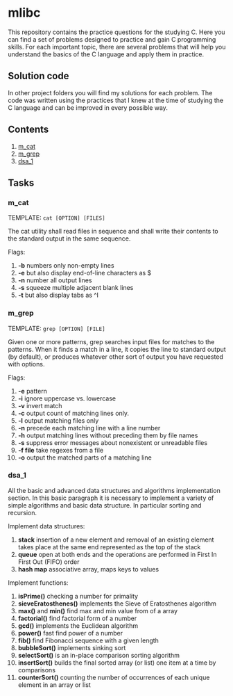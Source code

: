 # mlibc

This repository contains the practice questions for the studying C. Here you can find a set of problems designed to practice and gain C programming skills. For each important topic, there are several problems that will help you understand the basics of the C language and apply them in practice.

## Solution code

In other project folders you will find my solutions for each problem. The code was written using the practices that I knew at the time of studying the C language and can be improved in every possible way.

## Contents


1. [m_cat](https://github.com/pheroom/mlibc/blob/main/README.md#m_cat)
2. [m_grep](https://github.com/pheroom/mlibc/blob/main/README.md#m_grep)
2. [dsa_1](https://github.com/pheroom/mlibc/blob/main/README.md#dsa_1)

## Tasks

### m_cat

TEMPLATE: `cat [OPTION] [FILES]`

The cat utility shall read files in sequence and shall write their contents to the standard output in the same sequence.

Flags:
1. **-b** numbers only non-empty lines
2. **-e** but also display end-of-line characters as $
3. **-n** number all output lines
4. **-s** squeeze multiple adjacent blank lines
5. **-t** but also display tabs as ^I

### m_grep 

TEMPLATE: `grep [OPTION] [FILE]`

Given one or more patterns, grep searches input files for matches to the patterns. When it finds a match in a line, it copies the line to standard output (by default), or produces whatever other sort of output you have requested with options.

Flags:
1. **-e** pattern
2. **-i** ignore uppercase vs. lowercase
3. **-v** invert match
4. **-c** output count of matching lines only.
5. **-l** output matching files only
6. **-n** precede each matching line with a line number
7. **-h** output matching lines without preceding them by file names
8. **-s** suppress error messages about nonexistent or unreadable files
9. **-f file** take regexes from a file
10. **-o** output the matched parts of a matching line

### dsa_1

All the basic and advanced data structures and algorithms implementation section. In this basic paragraph it is necessary to implement a variety of simple algorithms and basic data structure. In particular sorting and recursion.

Implement data structures:
1. **stack** insertion of a new element and removal of an existing element takes place at the same end represented as the top of the stack
2. **queue** open at both ends and the operations are performed in First In First Out (FIFO) order
3. **hash map** associative array, maps keys to values

Implement functions:
1. **isPrime()** checking a number for primality
2. **sieveEratosthenes()** implements the Sieve of Eratosthenes algorithm
3. **max()** and **min()** find max and min value from of a array
4. **factorial()** find factorial form of a number
5. **gcd()** implements the Euclidean algorithm
6. **power()** fast find power of a number
7. **fib()** find Fibonacci sequence with a given length
8. **bubbleSort()** implements sinking sort
9. **selectSort()** is an in-place comparison sorting algorithm 
10. **insertSort()** builds the final sorted array (or list) one item at a time by comparisons
11. **counterSort()** counting the number of occurrences of each unique element in an array or list